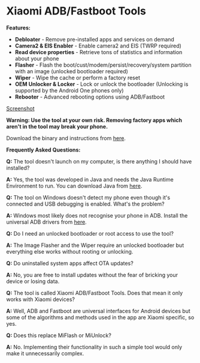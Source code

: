# Xiaomi ADB/Fastboot Tools

**Features:**

* **Debloater** \- Remove pre-installed apps and services on demand
* **Camera2 & EIS Enabler** \- Enable camera2 and EIS (TWRP required)
* **Read device properties** \- Retrieve tons of statistics and information about your phone
* **Flasher** \- Flash the boot/cust/modem/persist/recovery/system partition with an image (unlocked bootloader required)
* **Wiper** \- Wipe the cache or perform a factory reset
* **OEM Unlocker & Locker** \- Lock or unlock the bootloader \(Unlocking is supported by the Android One phones only\)
* **Rebooter** \- Advanced rebooting options using ADB/Fastboot

[Screenshot](https://i.imgur.com/F0Pd5l0.png)

**Warning: Use the tool at your own risk. Removing factory apps which aren't in the tool may break your phone.**

Download the binary and instructions from [here](https://github.com/Saki-EU/XiaomiADBFastbootTools/releases/latest).

**Frequently Asked Questions:**

**Q:** The tool doesn't launch on my computer, is there anything I should have installed?

**A:** Yes, the tool was developed in Java and needs the Java Runtime Environment to run. You can download Java from [here](https://java.com/en/download/).

**Q:** The tool on Windows doesn't detect my phone even though it's connected and USB debugging is enabled. What's the problem?

**A:** Windows most likely does not recognise your phone in ADB. Install the universal ADB drivers from [here](http://dl.adbdriver.com/upload/adbdriver.zip).

**Q:** Do I need an unlocked bootloader or root access to use the tool?

**A:** The Image Flasher and the Wiper require an unlocked bootloader but everything else works without rooting or unlocking.

**Q:** Do uninstalled system apps affect OTA updates?

**A:** No, you are free to install updates without the fear of bricking your device or losing data.

**Q:** The tool is called Xiaomi ADB/Fastboot Tools. Does that mean it only works with Xiaomi devices?

**A:** Well, ADB and Fastboot are universal interfaces for Android devices but some of the algorithms and methods used in the app are Xiaomi specific, so yes.

**Q:** Does this replace MiFlash or MiUnlock?

**A:** No. Implementing their functionality in such a simple tool would only make it unnecessarily complex.
